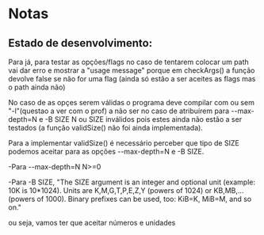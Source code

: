 # Notas

## Estado de desenvolvimento:

Para já, para testar as opções/flags no caso de tentarem colocar um path vai dar erro e mostrar a "usage message"
porque em checkArgs() a função devolve false se não for uma flag (ainda só estão a ser aceites as flags mas o path ainda não)

No caso de as opçes serem válidas o programa deve compilar com ou sem "-l"(questao a ver com o prof) a não ser no caso de atribuírem para --max-depth=N e -B SIZE N ou SIZE inválidos pois estes ainda não estão a ser testados (a função validSize() não foi ainda implementada).

Para a implementar validSize() é necessário perceber que tipo de SIZE podemos aceitar para as opções --max-depth=N e -B SIZE.

-Para --max-depth=N N>=0

-Para -B SIZE,
"The SIZE argument is an integer and optional unit (example: 10K is
10*1024).  Units are K,M,G,T,P,E,Z,Y (powers of 1024) or KB,MB,...
(powers of 1000).  Binary prefixes can be used, too: KiB=K, MiB=M,
and so on."

ou seja, vamos ter que aceitar números e unidades

